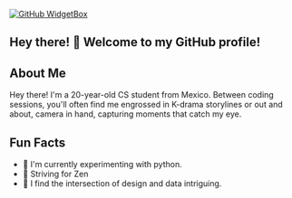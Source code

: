 
[![GitHub WidgetBox](https://github-widgetbox.vercel.app/api/profile?username=Apricato&data=repositories,stars,commits)](https://github.com/Apricato/github-widgetbox)

## Hey there! 👋  Welcome to my GitHub profile! 

## About Me
Hey there! I'm a 20-year-old CS student from Mexico. 
Between coding sessions, you'll often find me engrossed in K-drama storylines or out and about, camera in hand, capturing moments that catch my eye.

## Fun Facts

- 🌱 I'm currently experimenting with python.
- 🌟 Striving for Zen 
- 🎨 I find the intersection of design and data intriguing.



